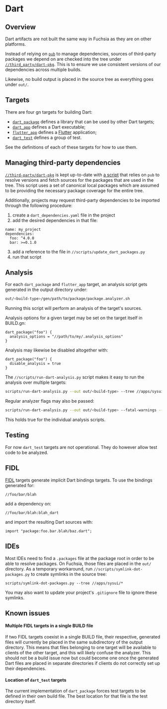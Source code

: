 Dart
====


## Overview

Dart artifacts are not built the same way in Fuchsia as they are on other
platforms.

Instead of relying on
[`pub`](https://www.dartlang.org/tools/pub/get-started) to manage dependencies,
sources of third-party packages we depend on are checked into the tree under
[`//third_party/dart-pkg`](https://fuchsia.googlesource.com/third_party/dart-pkg/+/master).
This is to ensure we use consistent versions of our dependencies across multiple
builds.

Likewise, no build output is placed in the source tree as everything goes under
`out/`.


## Targets

There are four gn targets for building Dart:
- [`dart_package`](https://fuchsia.googlesource.com/build/+/master/dart/dart_package.gni)
  defines a library that can be used by other Dart targets;
- [`dart_app`](https://fuchsia.googlesource.com/dart_content_handler/+/master/dart_app.gni)
defines a Dart executable;
- [`flutter_app`](https://github.com/flutter/engine/blob/master/build/flutter_app.gni)
  defines a [Flutter](https://flutter.io/) application;
- [`dart_test`](https://fuchsia.googlesource.com/build/+/master/dart/dart_test.gni)
defines a group of test.

See the definitions of each of these targets for how to use them.


## Managing third-party dependencies

[`//third-party/dart-pkg`](https://fuchsia.googlesource.com/third_party/dart-pkg/+/master)
is kept up-to-date with
[a script](https://fuchsia.googlesource.com/scripts/+/master/update_dart_packages.py)
that relies on `pub` to resolve versions and fetch sources for the packages that
are used in the tree.
This script uses a set of canonical local packages which are assumed to be
providing the necessary package coverage for the entire tree.

Additionally, projects may request third-party dependencies to be imported
through the following procedure:
1. create a `dart_dependencies.yaml` file in the project
2. add the desired dependencies in that file:
```
name: my_project
dependencies:
  foo: ^4.0.0
  bar: >=0.1.0
```
3. add a reference to the file in `//scripts/update_dart_packages.py`
4. run that script


## Analysis

For each `dart_package` and `flutter_app` target, an analysis script gets
generated in the output directory under:
```sh
out/<build-type>/gen/path/to/package/package.analyzer.sh
```
Running this script will perform an analysis of the target's sources.

Analysis options for a given target may be set on the target itself in BUILD.gn:
```
dart_package("foo") {
  analysis_options = "//path/to/my/.analysis_options"
}
```

Analysis may likewise be disabled altogether with:
```
dart_package("foo") {
  disable_analysis = true
}
```

The `//scripts/run-dart-analysis.py` script makes it easy to run the analysis over
multiple targets:
```sh
scripts/run-dart-analysis.py --out out/<build-type> --tree //apps/sysui/*
```

Regular analyzer flags may also be passed:
```sh
scripts/run-dart-analysis.py --out out/<build-type> --fatal-warnings --lints
```
This holds true for the individual analysis scripts.


## Testing

For now `dart_test` targets are not operational. They do however allow test code
to be analyzed.


## FIDL

[FIDL](https://fuchsia.googlesource.com/fidl/+/master/fidl.gni) targets generate
implicit Dart bindings targets. To use the bindings generated for:
```
//foo/bar/blah
```
add a dependency on:
```
//foo/bar/blah:blah_dart
```
and import the resulting Dart sources with:
```
import "package:foo.bar.blah/baz.dart";
```


## IDEs

Most IDEs need to find a `.packages` file at the package root in order to be
able to resolve packages. On Fuchsia, those files are placed in the `out/`
directory. As a temporary workaround, run `//scripts/symlink-dot-packages.py` to
create symlinks in the source tree:
```
scripts/symlink-dot-packages.py --tree //apps/sysui/*
```
You may also want to update your project's `.gitignore` file to ignore these
symlinks.


## Known issues

#### Multiple FIDL targets in a single BUILD file

If two FIDL targets coexist in a single BUILD file, their respective, generated
files will currently be placed in the same subdirectory of the output directory.
This means that files belonging to one target will be available to clients of
the other target, and this will likely confuse the analyzer.
This should not be a build issue now but could become one once the generated
Dart files are placed in separate directories if clients do not correctly set up
their dependencies.

#### Location of `dart_test` targets

The current implementation of `dart_package` forces test targets to be defined
in their own build file. The best location for that file is the test directory
itself.
